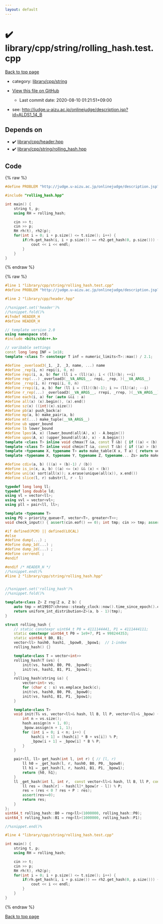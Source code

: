 ```yaml
---
layout: default
---
```


<!-- mathjax config similar to math.stackexchange -->
<script type="text/javascript" async
  src="https://cdnjs.cloudflare.com/ajax/libs/mathjax/2.7.5/MathJax.js?config=TeX-MML-AM_CHTML">
</script>
<script type="text/x-mathjax-config">
  MathJax.Hub.Config({
    TeX: { equationNumbers: { autoNumber: "AMS" }},
    tex2jax: {
      inlineMath: [ ['$','$'] ],
      processEscapes: true
    },
    "HTML-CSS": { matchFontHeight: false },
    displayAlign: "left",
    displayIndent: "2em"
  });
</script>

<script type="text/javascript" src="https://cdnjs.cloudflare.com/ajax/libs/jquery/3.4.1/jquery.min.js"></script>
<script src="https://cdn.jsdelivr.net/npm/jquery-balloon-js@1.1.2/jquery.balloon.min.js" integrity="sha256-ZEYs9VrgAeNuPvs15E39OsyOJaIkXEEt10fzxJ20+2I=" crossorigin="anonymous"></script>
<script type="text/javascript" src="../../../../assets/js/copy-button.js"></script>
<link rel="stylesheet" href="../../../../assets/css/copy-button.css" />


# :heavy_check_mark: library/cpp/string/rolling_hash.test.cpp

<a href="../../../../index.html">Back to top page</a>

* category: <a href="../../../../index.html#6e84951d1d0c19ce3fef1705f200b877">library/cpp/string</a>
* <a href="{{ site.github.repository_url }}/blob/master/library/cpp/string/rolling_hash.test.cpp">View this file on GitHub</a>
    - Last commit date: 2020-08-10 01:21:51+09:00


* see: <a href="http://judge.u-aizu.ac.jp/onlinejudge/description.jsp?id=ALDS1_14_B">http://judge.u-aizu.ac.jp/onlinejudge/description.jsp?id=ALDS1_14_B</a>


## Depends on

* :heavy_check_mark: <a href="../../../../library/library/cpp/header.hpp.html">library/cpp/header.hpp</a>
* :heavy_check_mark: <a href="../../../../library/library/cpp/string/rolling_hash.hpp.html">library/cpp/string/rolling_hash.hpp</a>


## Code

<a id="unbundled"></a>
{% raw %}
```cpp
#define PROBLEM "http://judge.u-aizu.ac.jp/onlinejudge/description.jsp?id=ALDS1_14_B"

#include "rolling_hash.hpp"

int main() {
    string t, p;
    using RH = rolling_hash;

    cin >> t;
    cin >> p;
    RH rh(t), rh2(p);
    for(int i = 0; i + p.size() <= t.size(); i++) {
        if(rh.get_hash(i, i + p.size()) == rh2.get_hash(0, p.size())) {
            cout << i << endl;
        }
    }
}

```
{% endraw %}

<a id="bundled"></a>
{% raw %}
```cpp
#line 1 "library/cpp/string/rolling_hash.test.cpp"
#define PROBLEM "http://judge.u-aizu.ac.jp/onlinejudge/description.jsp?id=ALDS1_14_B"

#line 2 "library/cpp/header.hpp"

//%snippet.set('header')%
//%snippet.fold()%
#ifndef HEADER_H
#define HEADER_H

// template version 2.0
using namespace std;
#include <bits/stdc++.h>

// varibable settings
const long long INF = 1e18;
template <class T> constexpr T inf = numeric_limits<T>::max() / 2.1;

#define _overload3(_1, _2, _3, name, ...) name
#define _rep(i, n) repi(i, 0, n)
#define repi(i, a, b) for (ll i = (ll)(a); i < (ll)(b); ++i)
#define rep(...) _overload3(__VA_ARGS__, repi, _rep, )(__VA_ARGS__)
#define _rrep(i, n) rrepi(i, 0, n)
#define rrepi(i, a, b) for (ll i = (ll)((b)-1); i >= (ll)(a); --i)
#define r_rep(...) _overload3(__VA_ARGS__, rrepi, _rrep, )(__VA_ARGS__)
#define each(i, a) for (auto &&i : a)
#define all(x) (x).begin(), (x).end()
#define sz(x) ((int)(x).size())
#define pb(a) push_back(a)
#define mp(a, b) make_pair(a, b)
#define mt(...) make_tuple(__VA_ARGS__)
#define ub upper_bound
#define lb lower_bound
#define lpos(A, x) (lower_bound(all(A), x) - A.begin())
#define upos(A, x) (upper_bound(all(A), x) - A.begin())
template <class T> inline void chmax(T &a, const T &b) { if ((a) < (b)) (a) = (b); }
template <class T> inline void chmin(T &a, const T &b) { if ((a) > (b)) (a) = (b); }
template <typename X, typename T> auto make_table(X x, T a) { return vector<T>(x, a); }
template <typename X, typename Y, typename Z, typename... Zs> auto make_table(X x, Y y, Z z, Zs... zs) { auto cont = make_table(y, z, zs...); return vector<decltype(cont)>(x, cont); }

#define cdiv(a, b) (((a) + (b)-1) / (b))
#define is_in(x, a, b) ((a) <= (x) && (x) < (b))
#define uni(x) sort(all(x)); x.erase(unique(all(x)), x.end())
#define slice(l, r) substr(l, r - l)

typedef long long ll;
typedef long double ld;
using vl = vector<ll>;
using vvl = vector<vl>;
using pll = pair<ll, ll>;

template <typename T>
using PQ = priority_queue<T, vector<T>, greater<T>>;
void check_input() { assert(cin.eof() == 0); int tmp; cin >> tmp; assert(cin.eof() == 1); }

#if defined(PCM) || defined(LOCAL)
#else
#define dump(...) ;
#define dump_1d(...) ;
#define dump_2d(...) ;
#define cerrendl ;
#endif

#endif /* HEADER_H */
//%snippet.end()%
#line 2 "library/cpp/string/rolling_hash.hpp"


//%snippet.set('rolling_hash')%
//%snippet.fold()%

template<class Z> Z rng(Z a, Z b) {
    auto tmp = mt19937(chrono::steady_clock::now().time_since_epoch().count());
    return uniform_int_distribution<Z>(a, b - 1)(tmp);
}

struct rolling_hash {
    // static constexpr uint64_t P0 = 4111144441, P1 = 4111444111;
    static constexpr uint64_t P0 = 1e9+7, P1 = 998244353;
    static uint64_t B0, B1;
    vector<ll> hash0, hash1, _bpow0, _bpow1;  // 1-index
    rolling_hash() {}

    template<class T = vector<int>>
    rolling_hash(T &vs) {
        init(vs, hash0, B0, P0, _bpow0); 
        init(vs, hash1, B1, P1, _bpow1); 
    }
    rolling_hash(string &s) {
        vector<int> vs;
        for (char c : s) vs.emplace_back(c);
        init(vs, hash0, B0, P0, _bpow0); 
        init(vs, hash1, B1, P1, _bpow1); 
    }

    template<class T>
    void init(T& vs, vector<ll>& hash, ll B, ll P, vector<ll>& _bpow) {
        int n = vs.size();
        hash.assign(n + 1, 0);
        _bpow.assign(n + 1, 1);
        for (int i = 0; i < n; i++) {
            hash[i + 1] = (hash[i] * B + vs[i]) % P;
            _bpow[i + 1] = _bpow[i] * B % P;
        }
    }

    pair<ll, ll> get_hash(int l, int r) { // [l, r)
        ll h0 = _get_hash(l, r, hash0, B0, P0, _bpow0);
        ll h1 = _get_hash(l, r, hash1, B1, P1, _bpow1);
        return {h0, h1};
    }
    ll _get_hash(int l, int r,  const vector<ll>& hash, ll B, ll P, const vector<ll>& _bpow) {
        ll res = (hash[r] - hash[l]*_bpow[r - l]) % P;
        res = (res < 0 ? res + P : res);
        assert(res>=0);
        return res;
    }
};
uint64_t rolling_hash::B0 = rng<ll>(1000000, rolling_hash::P0);
uint64_t rolling_hash::B1 = rng<ll>(1000000, rolling_hash::P1);

//%snippet.end()%

#line 4 "library/cpp/string/rolling_hash.test.cpp"

int main() {
    string t, p;
    using RH = rolling_hash;

    cin >> t;
    cin >> p;
    RH rh(t), rh2(p);
    for(int i = 0; i + p.size() <= t.size(); i++) {
        if(rh.get_hash(i, i + p.size()) == rh2.get_hash(0, p.size())) {
            cout << i << endl;
        }
    }
}

```
{% endraw %}

<a href="../../../../index.html">Back to top page</a>

